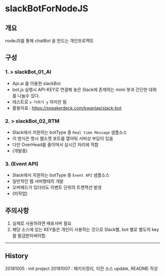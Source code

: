 


# slackBotForNodeJS 

## 개요
nodeJS를 통해 chatBot 을 만드는 개인프로젝트


## 구성

### 1. > slackBot_01_AI 
 - Api.ai 를 이용한 slackBot 
 - bot.js 실행시 API-KEY로 연결해 놓은 Slack에 존재하는 mimi 봇과 간단한 대화를 나눌수 있다.
 - 테스트로 `x 더하기 y` 까지만 됨
 - 활용자료 : https://speakerdeck.com/kwanlae/slack-bot

 ### 2. > slackBot_02_RTM
  - Slack에서 지원하는 botType 중 `Real time Message` 샘플소스
  - 이 방식은 항시 웹소켓 포트를 열어둬 서버상 부담이 있음
  - 다만 OverHead를 줄이며서 실시간 처리에 적합
  - (개발중)

 ### 3. (Event API)
  - Slack에서 지원하는 botType 중 `Event API` 샘플소스
  - 일반적인 웹 서버형태의 개발
  - 오버헤드가 있더라도 이벤트 단위의 트랜잭션 발생
  - (미작업)
 

## 주의사항
  1. 실제로 사용하려면 배포서버 필요
  2. 해당 소스에 있는 KEY들은 개인이 사용하는 것으로 Slack별, bot 별로 별도의 key를 발급받아써야함. 


-------------------------

## History 

20181005 : init project 
20181007 : 패키지정리, 이전 소스 update, README 작성






